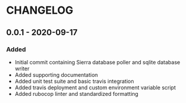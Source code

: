 # CHANGELOG

## 0.0.1 - 2020-09-17
### Added
- Initial commit containing Sierra database poller and sqlite database writer
- Added supporting documentation
- Added unit test suite and basic travis integration
- Added travis deployment and custom environment variable script
- Added rubocop linter and standardized formatting

